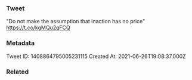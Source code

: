 ### Tweet
"Do not make the assumption that
inaction has no price" https://t.co/kgMQu2qFCQ

### Metadata
Tweet ID: 1408864795005231115
Created At: 2021-06-26T19:08:37.000Z

### Related

